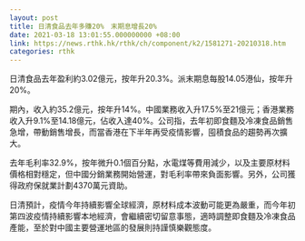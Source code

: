 ```yaml
---
layout: post
title: 日清食品去年多賺20%　末期息增長20%
date: 2021-03-18 13:01:55.000000000 +08:00
link: https://news.rthk.hk/rthk/ch/component/k2/1581271-20210318.htm
categories: rthk
---
```


日清食品去年盈利約3.02億元，按年升20.3%。派末期息每股14.05港仙，按年升20%。

期內，收入約35.2億元，按年升14%。中國業務收入升17.5%至21億元；香港業務收入升9.1%至14.18億元，佔收入達40%。公司指，去年初即食麵及冷凍食品銷售急增，帶動銷售增長，而當香港在下半年再受疫情影響，囤積食品的趨勢再次擴大。

去年毛利率32.9%，按年微升0.1個百分點，水電煤等費用減少，以及主要原材料價格相對穩定，但中國分銷業務開始營運，對毛利率帶來負面影響。另外，公司獲得政府保就業計劃4370萬元資助。

日清預計，疫情今年持續影響全球經濟，原材料成本波動可能更為嚴重，而今年初第四波疫情持續影響本地經濟，會繼續密切留意事態，適時調整即食麵及冷凍食品產能，至於對中國主要營運地區的發展則持謹慎樂觀態度。

